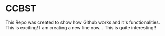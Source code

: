 # CCBST
This Repo was created to show how Github works and it's functionalities. This is exciting!
I am creating a new line now...
This is quite interesting!! 
